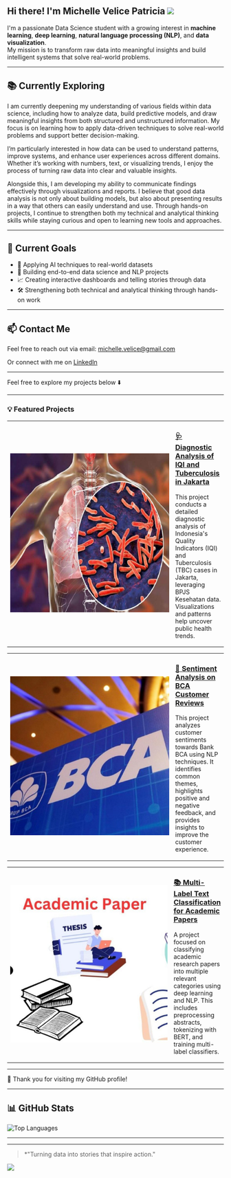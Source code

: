 ## Hi there! I'm Michelle Velice Patricia <img src="https://media.giphy.com/media/hvRJCLFzcasrR4ia7z/giphy.gif" width="30px"/>

I'm a passionate Data Science student with a growing interest in **machine learning**, **deep learning**, **natural language processing (NLP)**, and **data visualization**.  
My mission is to transform raw data into meaningful insights and build intelligent systems that solve real-world problems.

---

## 📚 Currently Exploring

I am currently deepening my understanding of various fields within data science, including how to analyze data, build predictive models, and draw meaningful insights from both structured and unstructured information. My focus is on learning how to apply data-driven techniques to solve real-world problems and support better decision-making.

I’m particularly interested in how data can be used to understand patterns, improve systems, and enhance user experiences across different domains. Whether it’s working with numbers, text, or visualizing trends, I enjoy the process of turning raw data into clear and valuable insights.

Alongside this, I am developing my ability to communicate findings effectively through visualizations and reports. I believe that good data analysis is not only about building models, but also about presenting results in a way that others can easily understand and use. Through hands-on projects, I continue to strengthen both my technical and analytical thinking skills while staying curious and open to learning new tools and approaches.

---

## 🎯 Current Goals
- 🚀 Applying AI techniques to real-world datasets  
- 🧩 Building end-to-end data science and NLP projects  
- 📈 Creating interactive dashboards and telling stories through data  
- 🛠️ Strengthening both technical and analytical thinking through hands-on work

---

## 📫 Contact Me

Feel free to reach out via email: [michelle.velice@gmail.com](mailto:michelle.velice@gmail.com)

Or connect with me on [LinkedIn](https://www.linkedin.com/in/michelle-velice-patricia/) 

---

Feel free to explore my projects below ⬇️

---

### 💡 Featured Projects

<table>
  <tr>
    <td width="370">
      <img src="https://github.com/chellecia/Diagnostics-Analysis-Article/blob/main/tbc%20gambar%20(1).jpg" alt="TBC Project" width="100%">
    </td>
    <td>
      <h3><a href="https://github.com/chellecia/Diagnostics-Analysis-Article">🩺 Diagnostic Analysis of IQI and Tuberculosis in Jakarta</a></h3>
      <p>
        This project conducts a detailed diagnostic analysis of Indonesia's Quality Indicators (IQI) and Tuberculosis (TBC) cases in Jakarta,
        leveraging BPJS Kesehatan data. Visualizations and patterns help uncover public health trends.
      </p>
    </td>
  </tr>
</table>

<table>
  <tr>
    <td width="370">
      <img src="https://github.com/chellecia/BCA-Customer-Review-Analysis/blob/main/bca%20sentimen.jpg" alt="BCA Sentiment Project" width="100%">
    </td>
    <td>
      <h3><a href="https://github.com/chellecia/BCA-Customer-Review-Analysis">💬 Sentiment Analysis on BCA Customer Reviews</a></h3>
      <p>
        This project analyzes customer sentiments towards Bank BCA using NLP techniques.
        It identifies common themes, highlights positive and negative feedback, and provides insights to improve the customer experience.
      </p>
    </td>
  </tr>
</table>

<table>
  <tr>
    <td width="370">
      <img src="https://github.com/chellecia/Multi-Label-Text-Classification-for-Academic-Papers/blob/main/academic%20gambar%20(2).jpg" alt="Multi-Label Text Classification" width="100%">
    </td>
    <td>
      <h3><a href="https://github.com/chellecia/Multi-Label-Text-Classification-for-Academic-Papers">📚 Multi-Label Text Classification for Academic Papers</a></h3>
      <p>
        A project focused on classifying academic research papers into multiple relevant categories using deep learning and NLP.
        This includes preprocessing abstracts, tokenizing with BERT, and training multi-label classifiers.
      </p>
    </td>
  </tr>
</table>

---

🌟 Thank you for visiting my GitHub profile!


---

## 📊 GitHub Stats

![Top Languages](https://github-readme-stats.vercel.app/api/top-langs/?username=chellecia&layout=compact&theme=default)

---

---

> *"Turning data into stories that inspire action."
<img src="https://media0.giphy.com/media/v1.Y2lkPTc5MGI3NjExOHozd3diMG9nZDRyd3FzdjBuZTJiMGdpN3llYWs5c3h4YmF5dWV2eiZlcD12MV9pbnRlcm5hbF9naWZfYnlfaWQmY3Q9Zw/GrRgIa839nAwRa2qKW/giphy.gif" />

